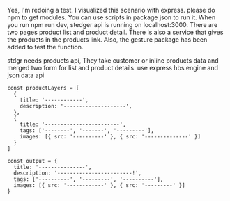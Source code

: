 Yes, I'm redoing a test. I visualized this scenario with express. please do npm to get modules.
You can use scripts in package json to run it. 
When you run npm run dev, stedger api is running on localhost:3000. 
There are two pages product list and product detail. 
There is also a service that gives the products in the products link. 
Also, the gesture package has been added to test the function.

stdgr needs products api, They take customer or inline products data and merged two form for list and product details. use express hbs engine and json data api
```
const productLayers = [
  {
    title: '------------',
    description: '--------------------',
  },
  {
    title: '------------------------',
    tags: ['--------', '-------', '---------'],
    images: [{ src: '----------' }, { src: '--------------' }]
  }
]

const output = {
  title: '---------------',
  description: '------------------------!',
  tags: ['----------', '---------', '----------'],
  images: [{ src: '------------' }, { src: '---------' }]
}
```

